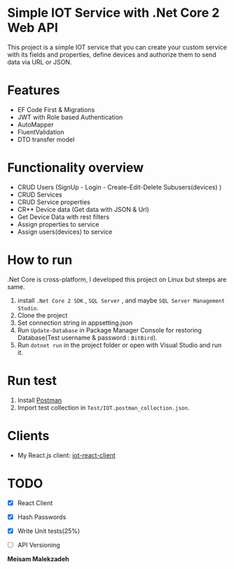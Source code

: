 # Simple IOT Service with .Net Core 2 Web API 

This project is a simple IOT service that you can create your custom service with its fields and properties, define devices and authorize them to send data via URL or JSON.

# Features
* EF Code First & Migrations
* JWT with Role based Authentication
* AutoMapper
* FluentValidation
* DTO transfer model

# Functionality overview
* CRUD Users (SignUp - Login - Create-Edit-Delete Subusers(devices) )
* CRUD Services
* CRUD Service properties
* CR** Device data (Get data with JSON & Url)
* Get Device Data with rest filters
* Assign properties to service
* Assign users(devices) to service

# How to run
.Net Core is cross-platform, I developed this project on Linux but steeps are same.
1. install `.Net Core 2 SDK` , `SQL Server` , and maybe `SQL Server Management Studio`.
2. Clone the project
3. Set connection string in appsetting.json
4. Run `Update-Database` in Package Manager Console for restoring Database(Test username & password : `BitBird`).
5. Run `dotnet run` in the project folder or open with Visual Studio and run it.

# Run test
1. Install [Postman](https://www.getpostman.com/)
2. Import test collection in `Test/IOT.postman_collection.json`.

# Clients
* My React.js client: [iot-react-client](https://github.com/MyBitBird/iot-react-client) 


# TODO
- [x] React Client 
- [x] Hash Passwords
- [x] Write Unit tests(25%)
- [ ] API Versioning


**Meisam Malekzadeh**
